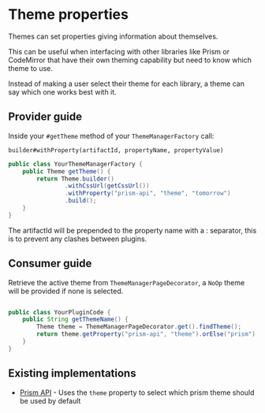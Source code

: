 # Theme properties

Themes can set properties giving information about themselves.

This can be useful when interfacing with other libraries like Prism or CodeMirror that have their own theming capability but need to know which theme to use.

Instead of making a user select their theme for each library, a theme can say which one works best with it.

## Provider guide

Inside your `#getTheme` method of your `ThemeManagerFactory` call:

`builder#withProperty(artifactId, propertyName, propertyValue)`

```java
public class YourThemeManagerFactory {
    public Theme getTheme() {
        return Theme.builder()
                .withCssUrl(getCssUrl())
                .withProperty("prism-api", "theme", "tomorrow")
                .build();
    }
}
```

The artifactId will be prepended to the property name with a : separator, this is to prevent any clashes between plugins.

## Consumer guide

Retrieve the active theme from `ThemeManagerPageDecorator`, a `NoOp` theme will be provided if none is selected.

```java

public class YourPluginCode {
    public String getThemeName() {
        Theme theme = ThemeManagerPageDecorator.get().findTheme();
        return theme.getProperty("prism-api", "theme").orElse("prism");
    }
}

```

## Existing implementations

- [Prism API](https://github.com/jenkinsci/prism-api-plugin/pull/41) - Uses the `theme` property to select which prism theme should be used by default